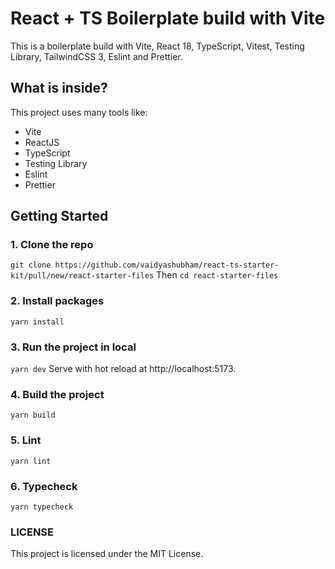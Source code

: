 # React + TS Boilerplate build with Vite

This is a boilerplate build with Vite, React 18, TypeScript, Vitest, Testing Library, TailwindCSS 3, Eslint and Prettier.

## What is inside?

This project uses many tools like:

-   Vite
-   ReactJS
-   TypeScript
-   Testing Library
-   Eslint
-   Prettier

## Getting Started

### 1. Clone the repo

`git clone https://github.com/vaidyashubham/react-ts-starter-kit/pull/new/react-starter-files`
Then `cd react-starter-files`

### 2. Install packages

`yarn install`

### 3. Run the project in local

`yarn dev`
Serve with hot reload at http://localhost:5173.

### 4. Build the project

`yarn build`

### 5. Lint

`yarn lint`

### 6. Typecheck

`yarn typecheck`


### LICENSE
This project is licensed under the MIT License.